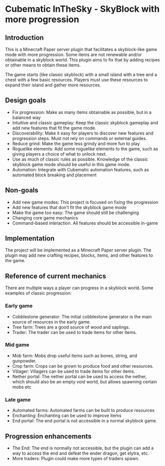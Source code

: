 # Cubematic InTheSky - SkyBlock with more progression

## Introduction
This is a Minecraft Paper server plugin that facilitates a skyblock-like
game mode with more progression. Some items are not renewable and/or
obtainable in a skyblock world. This plugin aims to fix that by adding
recipes or other means to obtain these items.

The game starts (like classic skyblock) with a small island with a tree
and a chest with a few basic resources. Players must use these resources
to expand their island and gather more resources.

## Design goals
- Fix progression: Make as many items obtainable as possible, but in a balanced way
- Intuitive and classic gameplay: Keep the classic skyblock gameplay
and add new features that fit the game mode.
- Discoverability: Make it easy for players to discover new features
  and progression steps. Must not rely on commands or external guides.
- Reduce grind: Make the game less grindy and more fun to play
- Roguelike elements: Add some roguelike elements to the game, such as
giving players a choice of what to unlock next.
- Use as much of classic rules as possible. Knowledge of the classic
skyblock game mode should be useful in this game mode.
- Automation: Integrate with Cubematic automation features, such as automated
    block breaking and placement

  
## Non-goals
- Add new game modes: This project is focused on fixing the progression
- Add new features that don't fit the skyblock game mode
- Make the game too easy: The game should still be challenging
- Changing core game mechanics
- Command-based interaction. All features should be accessible in-game

## Implementation
The project will be implemented as a Minecraft Paper server plugin.
The plugin may add new crafting recipes, blocks, items, and other
features to the game.

## Reference of current mechanics
There are multiple ways a player can progress in a skyblock world.
Some examples of classic progression:

### Early game
- Cobblestone generator: The initial cobblestone generator is the
main source of resources in the early game.
- Tree farm: Trees are a good source of wood and saplings.
- Trader: The trader can be used to trade items for other items.

### Mid game
- Mob farm: Mobs drop useful items such as bones, string, and gunpowder.
- Crop farm: Crops can be grown to produce food and other resources.
- Villager: Villagers can be used to trade items for other items.
- Nether portal: The nether portal can be used to access the nether, which
  should also be an empty void world, but allows spawning certain mobs etc

### Late game
- Automated farms: Automated farms can be built to produce resources
- Enchanting: Enchanting can be used to improve items
- End portal: The end portal is not accessible in a normal skyblock game.

## Progression enhancements
- The End: The end is normally not accessible, but the plugin
  can add a way to access the end and defeat the ender dragon, get elytra, etc.
- More traders: Plugin could make more types of traders spawn.